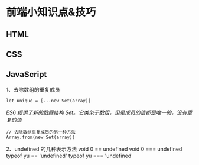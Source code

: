 # 前端小知识点&技巧

## HTML

## CSS

## JavaScript

1、去除数组的重复成员
```
let unique = [...new Set(array)]
```
*ES6 提供了新的数据结构 Set。它类似于数组，但是成员的值都是唯一的，没有重复的值*
```
// 去除数组重复成员的另一种方法
Array.from(new Set(array))
```

2、undefined 的几种表示方法
void 0 == undefined  void 0 === undefined
typeof yu == 'undefined'  typeof yu === 'undefined'


